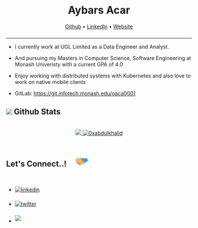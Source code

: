 <h1 align="center">Aybars Acar</h1>

<p align="center">
  <a href="https://github.com/AybarsAcar">Github</a> •
  <a href="https://www.linkedin.com/in/aybarsacar/">LinkedIn</a> •
  <a href="https://aybars-test.azurewebsites.net/">Website</a>
</p>

<div>
  <h3 align="center"></h3>
  <p align="center"></p>
</div>

---

* I currently work at UGL Limited as a Data Engineer and Analyst.
* And pursuing my Masters in Computer Science, Software Engineering at Monash Univeristy with a current GPA of 4.0
* Enjoy working with distributed systems with Kubernetes and also love to work on native mobile clients

* GitLab: https://git.infotech.monash.edu/oaca0001

## <img src="https://media.giphy.com/media/iY8CRBdQXODJSCERIr/giphy.gif" width="35"><b> Github Stats </b>
<br>

<div align="center">

<a href="https://github.com/0xabdulkhalid/">
  <img src="https://github-readme-stats.vercel.app/api?username=aybarsacar&include_all_commits=true&count_private=true&show_icons=true&line_height=20&title_color=7A7ADB&icon_color=2234AE&text_color=D3D3D3&bg_color=0,000000,130F40" width="450"/>
  <img src="https://github-readme-stats.vercel.app/api/top-langs?username=aybarsacar&show_icons=true&locale=en&layout=compact&line_height=20&title_color=7A7ADB&icon_color=2234AE&text_color=D3D3D3&bg_color=0,000000,130F40" width="375"  alt="0xabdulkhalid"/>

</a>
</div>

<br>


## <b> Let's Connect..!</b><img src="https://github.com/0xAbdulKhalid/0xAbdulKhalid/raw/main/assets/mdImages/handshake.gif" width ="80">
<br>
<div align='left'>

<ul>

<li>
<a href="https://linkedin.com/in/aybarsacar" target="_blank">
<img src="https://img.shields.io/badge/linkedin:  aybarsacar-%2300acee.svg?color=405DE6&style=for-the-badge&logo=linkedin&logoColor=white" alt=linkedin style="margin-bottom: 5px;"/>
</a>
</li>

<br>

<li>
<a href="https://twitter.com/aybarsacar1" target="_blank">
<img src="https://img.shields.io/badge/twitter:  aybarsacar-%2300acee.svg?color=1DA1F2&style=for-the-badge&logo=twitter&logoColor=white" alt=twitter style="margin-bottom: 5px;"/>
</a>
</li>

<br>

<li>
<a href="mailto:aybarsacar@gmail.com" target="_blank">
<img src="https://img.shields.io/badge/gmail:  aybarsacar-%23EA4335.svg?style=for-the-badge&logo=gmail&logoColor=white" t=mail style="margin-bottom: 5px;" />
</a>
</li>
	
</ul>
</div>







